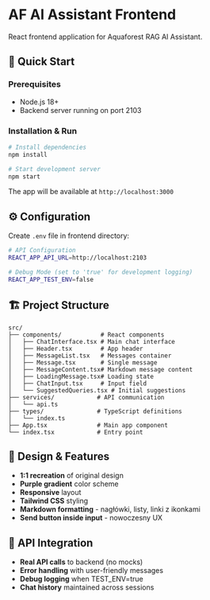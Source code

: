 # AF AI Assistant Frontend

React frontend application for Aquaforest RAG AI Assistant.

## 🚀 Quick Start

### Prerequisites
- Node.js 18+ 
- Backend server running on port 2103

### Installation & Run

```bash
# Install dependencies
npm install

# Start development server
npm start
```

The app will be available at `http://localhost:3000`

## ⚙️ Configuration

Create `.env` file in frontend directory:

```bash
# API Configuration
REACT_APP_API_URL=http://localhost:2103

# Debug Mode (set to 'true' for development logging)
REACT_APP_TEST_ENV=false
```

## 🏗️ Project Structure

```
src/
├── components/           # React components
│   ├── ChatInterface.tsx # Main chat interface
│   ├── Header.tsx        # App header
│   ├── MessageList.tsx   # Messages container
│   ├── Message.tsx       # Single message
│   ├── MessageContent.tsx# Markdown message content
│   ├── LoadingMessage.tsx# Loading state
│   ├── ChatInput.tsx     # Input field
│   └── SuggestedQueries.tsx # Initial suggestions
├── services/            # API communication
│   └── api.ts
├── types/               # TypeScript definitions
│   └── index.ts
├── App.tsx              # Main app component
└── index.tsx            # Entry point
```

## 🎨 Design & Features

- **1:1 recreation** of original design
- **Purple gradient** color scheme  
- **Responsive** layout
- **Tailwind CSS** styling
- **Markdown formatting** - nagłówki, listy, linki z ikonkami
- **Send button inside input** - nowoczesny UX

## 🔌 API Integration

- **Real API calls** to backend (no mocks)
- **Error handling** with user-friendly messages
- **Debug logging** when TEST_ENV=true
- **Chat history** maintained across sessions 